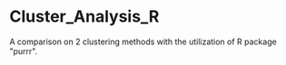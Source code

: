 # Cluster_Analysis_R
A comparison on 2 clustering methods with the utilization of R package "purrr".  
